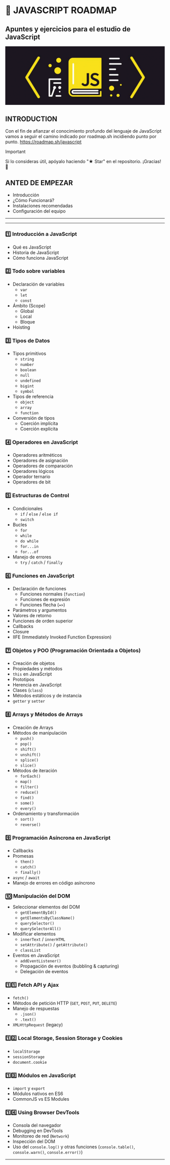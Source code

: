 # 💛 JAVASCRIPT ROADMAP

## Apuntes y ejercicios para el estudio de JavaScript 
![alt text](assets/image.png)


## INTRODUCTION
Con el fin de afianzar el conocimiento profundo del lenguaje de JavaScript vamos a seguir el camino indicado por roadmap.sh incidiendo punto por punto.
https://roadmap.sh/javascript

>[!IMPORTANT]
> Si lo consideras útil, apóyalo haciendo "★ Star" en el repositorio. ¡Gracias! 💛

## ANTED DE EMPEZAR
- Introducción
- ¿Cómo Funcionará?
- Instalaciones recomendadas
- Configuración del equipo
---
---
 

### **1️⃣ Introducción a JavaScript**  
- Qué es JavaScript  
- Historia de JavaScript  
- Cómo funciona JavaScript  

### **2️⃣ Todo sobre variables**  
- Declaración de variables  
  - `var`  
  - `let`  
  - `const`  
- Ámbito (Scope)  
  - Global  
  - Local  
  - Bloque  
- Hoisting  

### **3️⃣ Tipos de Datos**  
- Tipos primitivos  
  - `string`  
  - `number`  
  - `boolean`  
  - `null`  
  - `undefined`  
  - `bigint`  
  - `symbol`  
- Tipos de referencia  
  - `object`  
  - `array`  
  - `function`  
- Conversión de tipos  
  - Coerción implícita  
  - Coerción explícita  

### **4️⃣ Operadores en JavaScript**  
- Operadores aritméticos  
- Operadores de asignación  
- Operadores de comparación  
- Operadores lógicos  
- Operador ternario  
- Operadores de bit  

### **5️⃣ Estructuras de Control**  
- Condicionales  
  - `if` / `else` / `else if`  
  - `switch`  
- Bucles  
  - `for`  
  - `while`  
  - `do while`  
  - `for...in`  
  - `for...of`  
- Manejo de errores  
  - `try` / `catch` / `finally`  

### **6️⃣ Funciones en JavaScript**  
- Declaración de funciones  
  - Funciones normales (`function`)  
  - Funciones de expresión  
  - Funciones flecha (`=>`)  
- Parámetros y argumentos  
- Valores de retorno  
- Funciones de orden superior  
- Callbacks  
- Closure  
- IIFE (Immediately Invoked Function Expression)  

### **7️⃣ Objetos y POO (Programación Orientada a Objetos)**  
- Creación de objetos  
- Propiedades y métodos  
- `this` en JavaScript  
- Prototipos  
- Herencia en JavaScript  
- Clases (`class`)  
- Métodos estáticos y de instancia  
- `getter` y `setter`  

### **8️⃣ Arrays y Métodos de Arrays**  
- Creación de Arrays  
- Métodos de manipulación  
  - `push()`  
  - `pop()`  
  - `shift()`  
  - `unshift()`  
  - `splice()`  
  - `slice()`  
- Métodos de iteración  
  - `forEach()`  
  - `map()`  
  - `filter()`  
  - `reduce()`  
  - `find()`  
  - `some()`  
  - `every()`  
- Ordenamiento y transformación  
  - `sort()`  
  - `reverse()`  

### **9️⃣ Programación Asíncrona en JavaScript**  
- Callbacks  
- Promesas  
  - `then()`  
  - `catch()`  
  - `finally()`  
- `async` / `await`  
- Manejo de errores en código asíncrono  

### **🔟 Manipulación del DOM**  
- Seleccionar elementos del DOM  
  - `getElementById()`  
  - `getElementsByClassName()`  
  - `querySelector()`  
  - `querySelectorAll()`  
- Modificar elementos  
  - `innerText` / `innerHTML`  
  - `setAttribute()` / `getAttribute()`  
  - `classList`  
- Eventos en JavaScript  
  - `addEventListener()`  
  - Propagación de eventos (bubbling & capturing)  
  - Delegación de eventos  

### **1️⃣1️⃣ Fetch API y Ajax**  
- `fetch()`  
- Métodos de petición HTTP (`GET`, `POST`, `PUT`, `DELETE`)  
- Manejo de respuestas  
  - `.json()`  
  - `.text()`  
- `XMLHttpRequest` (legacy)  

### **1️⃣2️⃣ Local Storage, Session Storage y Cookies**  
- `localStorage`  
- `sessionStorage`  
- `document.cookie`  

### **1️⃣3️⃣ Módulos en JavaScript**  
- `import` y `export`  
- Módulos nativos en ES6  
- CommonJS vs ES Modules  

### **1️⃣4️⃣ Using Browser DevTools**  
- Consola del navegador  
- Debugging en DevTools  
- Monitoreo de red (`Network`)  
- Inspección del DOM  
- Uso del `console.log()` y otras funciones (`console.table()`, `console.warn()`, `console.error()`)  

---
